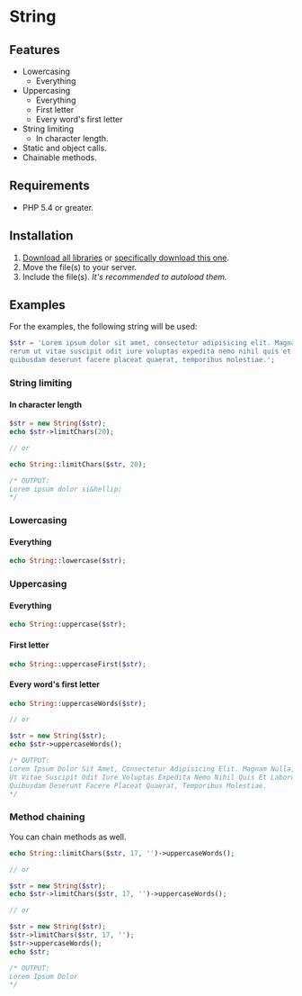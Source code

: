 # String

## Features
- Lowercasing
    - Everything
- Uppercasing
    - Everything
    - First letter
    - Every word's first letter
- String limiting
    - In character length.
- Static and object calls.
- Chainable methods.

## Requirements
- PHP 5.4 or greater.

## Installation
1. [Download all libraries](https://github.com/pedzed/libs/archive/master.zip) 
   or [specifically download this one](https://raw.githubusercontent.com/pedzed/libs/master/src/pedzed/libs/String.php).
2. Move the file(s) to your server.
3. Include the file(s). *It's recommended to autoload them.*

## Examples
For the examples, the following string will be used:
```php
$str = 'Lorem ipsum dolor sit amet, consectetur adipisicing elit. Magnam nulla, 
rerum ut vitae suscipit odit iure voluptas expedita nemo nihil quis et laborum 
quibusdam deserunt facere placeat quaerat, temporibus molestiae.';
```

### String limiting
#### In character length
```php
$str = new String($str);
echo $str->limitChars(20);

// or

echo String::limitChars($str, 20);

/* OUTPUT:
Lorem ipsum dolor si&hellip;
*/
```

### Lowercasing
#### Everything
```php
echo String::lowercase($str);
```

### Uppercasing
#### Everything
```php
echo String::uppercase($str);
```

#### First letter
```php
echo String::uppercaseFirst($str);
```

#### Every word's first letter
```php
echo String::uppercaseWords($str);

// or

$str = new String($str);
echo $str->uppercaseWords();

/* OUTPUT:
Lorem Ipsum Dolor Sit Amet, Consectetur Adipisicing Elit. Magnam Nulla, Rerum 
Ut Vitae Suscipit Odit Iure Voluptas Expedita Nemo Nihil Quis Et Laborum 
Quibusdam Deserunt Facere Placeat Quaerat, Temporibus Molestiae.
*/
```

### Method chaining
You can chain methods as well.
```php
echo String::limitChars($str, 17, '')->uppercaseWords();

// or

$str = new String($str);
echo $str->limitChars($str, 17, '')->uppercaseWords();

// or

$str = new String($str);
$str->limitChars($str, 17, '');
$str->uppercaseWords();
echo $str;

/* OUTPUT:
Lorem Ipsum Dolor
*/
```
